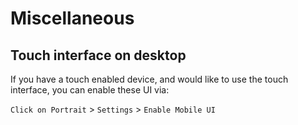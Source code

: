 # Miscellaneous

## Touch interface on desktop

If you have a touch enabled device, and would like to use the touch interface, you can enable these UI via:

`Click on Portrait` > `Settings` > `Enable Mobile UI`